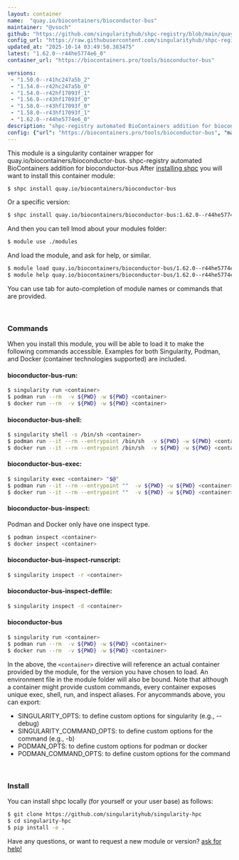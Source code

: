 ```yaml
---
layout: container
name:  "quay.io/biocontainers/bioconductor-bus"
maintainer: "@vsoch"
github: "https://github.com/singularityhub/shpc-registry/blob/main/quay.io/biocontainers/bioconductor-bus/container.yaml"
config_url: "https://raw.githubusercontent.com/singularityhub/shpc-registry/main/quay.io/biocontainers/bioconductor-bus/container.yaml"
updated_at: "2025-10-14 03:49:50.383475"
latest: "1.62.0--r44he5774e6_0"
container_url: "https://biocontainers.pro/tools/bioconductor-bus"

versions:
 - "1.50.0--r41hc247a5b_2"
 - "1.54.0--r42hc247a5b_0"
 - "1.54.0--r42hf17093f_1"
 - "1.56.0--r43hf17093f_0"
 - "1.58.0--r43hf17093f_0"
 - "1.58.0--r43hf17093f_1"
 - "1.62.0--r44he5774e6_0"
description: "shpc-registry automated BioContainers addition for bioconductor-bus"
config: {"url": "https://biocontainers.pro/tools/bioconductor-bus", "maintainer": "@vsoch", "description": "shpc-registry automated BioContainers addition for bioconductor-bus", "latest": {"1.62.0--r44he5774e6_0": "sha256:b218918fafdbb3daf4ae35b4b9ddc59bb446e1b52284d554940e2cc72e6817e3"}, "tags": {"1.50.0--r41hc247a5b_2": "sha256:5f33581b8184a90fc5b2e5ed9674d8d24d40d55196fece5282a071bd9a1ced04", "1.54.0--r42hc247a5b_0": "sha256:7b6dadc92bb50f3c4fc6bca337ad7aecf8d7cbe2134aa559651db16f8280f4c3", "1.54.0--r42hf17093f_1": "sha256:7e982a208723397ead20b10260ee48f57bdf99de6200bc4e8370f4eeead94553", "1.56.0--r43hf17093f_0": "sha256:1a52dca0fb0df95bf2a9984f569d92230edff23c6541a9f629aae1cbb2b51708", "1.58.0--r43hf17093f_0": "sha256:1ddf9b4445d76b2e9ade82063d33e12aaecf8e5f1aa8d7c89ab27a2e79ad9996", "1.58.0--r43hf17093f_1": "sha256:8cc1a82386905068617b2cbfbe572a85756e156f5f76e0a48d3ee8f42656992e", "1.62.0--r44he5774e6_0": "sha256:b218918fafdbb3daf4ae35b4b9ddc59bb446e1b52284d554940e2cc72e6817e3"}, "docker": "quay.io/biocontainers/bioconductor-bus"}
---
```


This module is a singularity container wrapper for quay.io/biocontainers/bioconductor-bus.
shpc-registry automated BioContainers addition for bioconductor-bus
After [installing shpc](#install) you will want to install this container module:


```bash
$ shpc install quay.io/biocontainers/bioconductor-bus
```

Or a specific version:

```bash
$ shpc install quay.io/biocontainers/bioconductor-bus:1.62.0--r44he5774e6_0
```

And then you can tell lmod about your modules folder:

```bash
$ module use ./modules
```

And load the module, and ask for help, or similar.

```bash
$ module load quay.io/biocontainers/bioconductor-bus/1.62.0--r44he5774e6_0
$ module help quay.io/biocontainers/bioconductor-bus/1.62.0--r44he5774e6_0
```

You can use tab for auto-completion of module names or commands that are provided.

<br>

### Commands

When you install this module, you will be able to load it to make the following commands accessible.
Examples for both Singularity, Podman, and Docker (container technologies supported) are included.

#### bioconductor-bus-run:

```bash
$ singularity run <container>
$ podman run --rm  -v ${PWD} -w ${PWD} <container>
$ docker run --rm  -v ${PWD} -w ${PWD} <container>
```

#### bioconductor-bus-shell:

```bash
$ singularity shell -s /bin/sh <container>
$ podman run --it --rm --entrypoint /bin/sh  -v ${PWD} -w ${PWD} <container>
$ docker run --it --rm --entrypoint /bin/sh  -v ${PWD} -w ${PWD} <container>
```

#### bioconductor-bus-exec:

```bash
$ singularity exec <container> "$@"
$ podman run --it --rm --entrypoint ""  -v ${PWD} -w ${PWD} <container> "$@"
$ docker run --it --rm --entrypoint ""  -v ${PWD} -w ${PWD} <container> "$@"
```

#### bioconductor-bus-inspect:

Podman and Docker only have one inspect type.

```bash
$ podman inspect <container>
$ docker inspect <container>
```

#### bioconductor-bus-inspect-runscript:

```bash
$ singularity inspect -r <container>
```

#### bioconductor-bus-inspect-deffile:

```bash
$ singularity inspect -d <container>
```



#### bioconductor-bus

```bash
$ singularity run <container>
$ podman run --rm  -v ${PWD} -w ${PWD} <container>
$ docker run --rm  -v ${PWD} -w ${PWD} <container>
```


In the above, the `<container>` directive will reference an actual container provided
by the module, for the version you have chosen to load. An environment file in the
module folder will also be bound. Note that although a container
might provide custom commands, every container exposes unique exec, shell, run, and
inspect aliases. For anycommands above, you can export:

 - SINGULARITY_OPTS: to define custom options for singularity (e.g., --debug)
 - SINGULARITY_COMMAND_OPTS: to define custom options for the command (e.g., -b)
 - PODMAN_OPTS: to define custom options for podman or docker
 - PODMAN_COMMAND_OPTS: to define custom options for the command

<br>

### Install

You can install shpc locally (for yourself or your user base) as follows:

```bash
$ git clone https://github.com/singularityhub/singularity-hpc
$ cd singularity-hpc
$ pip install -e .
```

Have any questions, or want to request a new module or version? [ask for help!](https://github.com/singularityhub/singularity-hpc/issues)